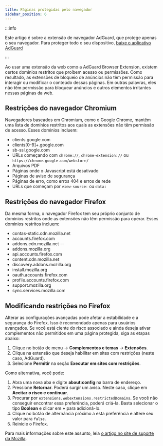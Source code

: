 ```yaml
---
title: Páginas protegidas pelo navegador
sidebar_position: 6
---
```


:::info

Este artigo é sobre a extensão de navegador AdGuard, que protege apenas o seu navegador. Para proteger todo o seu dispositivo, [baixe o aplicativo AdGuard](https://adguard.com/download.html?auto=true)

:::

Ao usar uma extensão da web como a AdGuard Browser Extension, existem certos domínios restritos que proíbem acesso ou permissões. Como resultado, as extensões de bloqueio de anúncios não têm permissão para interagir ou modificar o conteúdo dessas páginas. Em outras palavras, eles não têm permissão para bloquear anúncios e outros elementos irritantes nessas páginas da web.

## Restrições do navegador Chromium

Navegadores baseados em Chromium, como o Google Chrome, mantêm uma lista de domínios restritos aos quais as extensões não têm permissão de acesso. Esses domínios incluem:

- clients.google.com
- clients[0-9]+.google.com
- sb-ssl.google.com
- URLs começando com `chrome://`, `chrome-extension://` ou `https://chrome.google.com/webstore/`
- Arquivos PDF
- Páginas onde o Javascript está desativado
- Páginas de aviso de segurança
- Páginas de erro, como erros 404 e erros de rede
- URLs que começam por `view-source:` ou `data:`

## Restrições do navegador Firefox

Da mesma forma, o navegador Firefox tem seu próprio conjunto de domínios restritos onde as extensões não têm permissão para operar. Esses domínios restritos incluem:

- contas-static.cdn.mozilla.net
- accounts.firefox.com
- addons.cdn.mozilla.net --
- addons.mozilla.org
- api.accounts.firefox.com
- content.cdn.mozilla.net
- discovery.addons.mozilla.org
- install.mozilla.org
- oauth.accounts.firefox.com
- profile.accounts.firefox.com
- support.mozilla.org
- sync.services.mozilla.com

## Modificando restrições no Firefox

Alterar as configurações avançadas pode afetar a estabilidade e a segurança do Firefox. Isso é recomendado apenas para usuários avançados. Se você está ciente do risco associado e ainda deseja ativar complementos não permitidos em uma página protegida, siga as etapas abaixo:

1. Clique no botão de menu → **Complementos e temas** → **Extensões**.
2. Clique na extensão que deseja habilitar em sites com restrições (neste caso, AdGuard).
3. Selecione **Permitir** na seção **Executar em sites com restrições**.

Como alternativa, você pode:

1. Abra uma nova aba e digite **about:config** na barra de endereço.
2. Pressione **Retornar**. Poderá surgir um aviso. Neste caso, clique em **Aceitar o risco e continuar**.
3. Procurar por `extensions.webextensions.restrictedDomains`. Se você não conseguir encontrar essa preferência, poderá criá-la. Basta selecionar o tipo **Boolean** e clicar em **+** para adicioná-lo.
4. Clique no botão de alternância próximo a esta preferência e altere seu valor para `false`.
5. Reinicie o Firefox.

Para mais informações sobre este assunto, leia [o artigo no site de suporte da Mozilla](https://mzl.la/3POXoWi).
